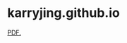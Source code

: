 # karryjing.github.io
<a href="https://karryjing.github.io/Cai_Ruichu.pdf" target="_blank">PDF.</a>
